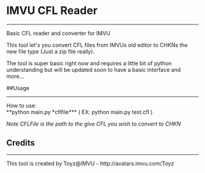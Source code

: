 # IMVU CFL Reader
<hr />
Basic CFL reader and converter for IMVU

This tool let's you convert CFL files from IMVUs old editor to CHKNs the new file type (Just a zip file really).

The tool is super basic right now and requires a little bit of python understanding but will be updated soon to have a basic interface and more...

##Usage
<hr />
How to use: <Br />
**python main.py *cflfile*** ( EX: python main.py test.cfl )

*Note CFLFile is the path to the give CFL you wish to convert to CHKN*

## Credits
<hr />
This tool is created by Toyz@IMVU - http://avatars.imvu.com/Toyz
